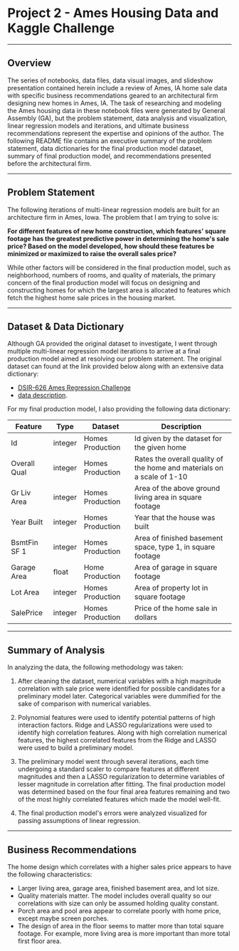 # Project 2 - Ames Housing Data and Kaggle Challenge

---

## Overview

The series of notebooks, data files, data visual images, and slideshow presentation contained herein include a review of Ames, IA home sale data with specific business recommendations geared to an architectural firm designing new homes in Ames, IA. The task of researching and modeling the Ames housing data in these notebook files were generated by General Assembly (GA), but the problem statement, data analysis and visualization, linear regression models and iterations, and ultimate business recommendations represent the expertise and opinions of the author. The following README file contains an executive summary of the problem statement, data dictionaries for the final production model dataset, summary of final production model, and recommendations presented before the architectural firm.

---

## Problem Statement

The following iterations of multi-linear regression models are built for an architecture firm in Ames, Iowa. The problem that I am trying to solve is:

**For different features of new home construction, which features' square footage has the greatest predictive power in determining the home's sale price? Based on the model developed, how should these features be minimized or maximized to raise the overall sales price?**

While other factors will be considered in the final production model, such as neighborhood, numbers of rooms, and quality of materials, the primary concern of the final production model will focus on designing and constructing homes for which the largest area is allocated to features which fetch the highest home sale prices in the housing market.

---

## Dataset & Data Dictionary

Although GA provided the original dataset to investigate, I went through multiple multi-linear regression model iterations to arrive at a final production model aimed at resolving our problem statement. The original dataset can found at the link provided below along with an extensive data dictionary:

* [DSIR-626 Ames Regression Challenge](https://www.kaggle.com/competitions/626-ames-competition)
* [data description](http://jse.amstat.org/v19n3/decock/DataDocumentation.txt).

For my final production model, I also providing the following data dictionary:

|Feature|Type|Dataset|Description|
|---|---|---|---|
|Id|integer|Homes Production|Id given by the dataset for the given home|
|Overall Qual|integer|Homes Production|Rates the overall quality of the home and materials on a scale of 1-10|
|Gr Liv Area|integer|Homes Production|Area of the above ground living area in square footage|
|Year Built|integer|Homes Production|Year that the house was built|
|BsmtFin SF 1|integer|Homes Production|Area of finished basement space, type 1, in square footage|
|Garage Area|float|Home Production|Area of garage in square footage|
|Lot Area|integer|Homes Production|Area of property lot in square footage|
|SalePrice|integer|Homes Production|Price of the home sale in dollars|

---

## Summary of Analysis

In analyzing the data, the following methodology was taken:

1. After cleaning the dataset, numerical variables with a high magnitude correlation with sale price were identified for possible candidates for a preliminary model later. Categorical variables were dummified for the sake of comparison with numerical variables.

2. Polynomial features were used to identify potential patterns of high interaction factors. Ridge and LASSO regularizations were used to identify high correlation features. Along with high correlation numerical features, the highest correlated features from the Ridge and LASSO were used to build a preliminary model.

3. The preliminary model went through several iterations, each time undergoing a standard scaler to compare features at different magnitudes and then a LASSO regularization to determine variables of lesser magnitude in correlation after fitting. The final production model was determined based on the four final area features remaining and two of the most highly correlated features which made the model well-fit.

4. The final production model's errors were analyzed visualized for passing assumptions of linear regression.

---

## Business Recommendations

The home design which correlates with a higher sales price appears to have the following characteristics:

* Larger living area, garage area, finished basement area, and lot size.
* Quality materials matter. The model includes overall quality so our correlations with size can only be assumed holding quality constant.
* Porch area and pool area appear to correlate poorly with home price, except maybe screen porches.
* The design of area in the floor seems to matter more than total square footage. For example, more living area is more important than more total first floor area.